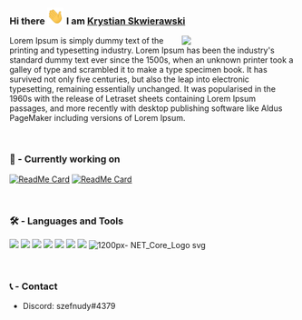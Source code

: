 ### Hi there <img src="https://raw.githubusercontent.com/ABSphreak/ABSphreak/master/gifs/Hi.gif" width="30px"> I am [Krystian Skwierawski](https://github.com/KrystianSkwierawski)

<img align='right' src='https://user-images.githubusercontent.com/5713670/87202985-820dcb80-c2b6-11ea-9f56-7ec461c497c3.gif' width='200"'>

<div>
 <p>

Lorem Ipsum is simply dummy text of the printing and typesetting industry. Lorem Ipsum has been the industry's standard dummy text ever since the 1500s, when an unknown printer took a galley of type and scrambled it to make a type specimen book. It has survived not only five centuries, but also the leap into electronic typesetting, remaining essentially unchanged. It was popularised in the 1960s with the release of Letraset sheets containing Lorem Ipsum passages, and more recently with desktop publishing software like Aldus PageMaker including versions of Lorem Ipsum.

</p>
</div>

<br/>

### 👷 - Currently working on

[![ReadMe Card](https://github-readme-stats.vercel.app/api/pin/?username=KrystianSkwierawski&repo=ToDoList)](https://github.com/KrystianSkwierawski/ToDoList)
[![ReadMe Card](https://github-readme-stats.vercel.app/api/pin/?username=KrystianSkwierawski&repo=ToDoList)](https://github.com/KrystianSkwierawski/Quosiia)


<br/>

### 🛠 - Languages and Tools
<a href="https://icons8.com/icon/108784/javascript"><img src="https://img.icons8.com/color/48/000000/javascript.png"/></a>
<a href="https://icons8.com/icon/55251/c-sharp-logo"><img src="https://img.icons8.com/color/48/000000/c-sharp-logo.png"/></a>
<a href="https://icons8.com/icon/20909/html-5"><img src="https://img.icons8.com/color/48/000000/html-5.png"/></a>
<a href="https://icons8.com/icon/21278/css3"><img src="https://img.icons8.com/color/48/000000/css3.png"/></a>
<a href="https://icons8.com/icon/ezj3zaVtImPg/visual-studio-2019"><img src="https://img.icons8.com/fluent/48/000000/visual-studio-2019.png"/></a>
<a href="https://icons8.com/icon/laYYF3dV0Iew/microsoft-sql-server"><img src="https://img.icons8.com/color/48/000000/microsoft-sql-server.png"/></a>
<a href="https://icons8.com/icon/20906/git"><img src="https://img.icons8.com/color/48/000000/git.png"/></a>
![1200px- NET_Core_Logo svg](https://user-images.githubusercontent.com/52860350/88170559-31836000-cc1e-11ea-8cdc-7583ec404c93.png)


<br/>

### 📞 - Contact

- Discord: szefnudy#4379



